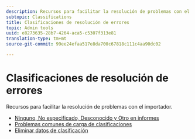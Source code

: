 ```yaml
---
description: Recursos para facilitar la resolución de problemas con el importador.
subtopic: Classifications
title: Clasificaciones de resolución de errores
topic: Admin tools
uuid: e8273635-28b7-4264-aca5-c5307f313e81
translation-type: tm+mt
source-git-commit: 99ee24efaa517e8da700c67818c111c4aa90dc02

---
```



# Clasificaciones de resolución de errores

Recursos para facilitar la resolución de problemas con el importador.

* [Ninguno, No especificado, Desconocido y Otro en informes](/help/technotes/unspecified.md)
* [Problemas comunes de carga de clasificaciones](http://helpx.adobe.com/es/analytics/kb/common-saint-upload-issues.html)
* [Eliminar datos de clasificación](/help/components/c-classifications2/c-classifications-importer/t-delete-classification-data.md)

